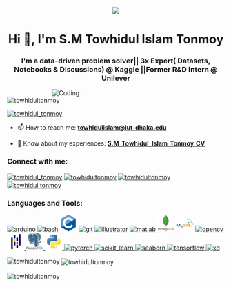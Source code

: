 <p align="middle"> <img src="https://community.alteryx.com/t5/image/serverpage/image-id/42339i8BA3F2CCCEDE7458?v=v2" /> </p>


<h1 align="center">Hi 👋, I'm S.M Towhidul Islam Tonmoy</h1>
<h3 align="center">I'm a data-driven problem solver|| 3x Expert( Datasets, Notebooks & Discussions) @ Kaggle ||Former R&D Intern @ Unilever</h3>
<img align="right" alt="Coding" width="400" src="https://i.pinimg.com/originals/a5/35/60/a53560c8088900e266880f779dacced7.gif">


<p align="left"> <img src="https://komarev.com/ghpvc/?username=towhidultonmoy&label=Profile%20views&color=0e75b6&style=flat" alt="towhidultonmoy" /> </p>

<p align="left"> <a href="https://twitter.com/towhidul_tonmoy" target="blank"><img src="https://img.shields.io/twitter/follow/towhidul_tonmoy?logo=twitter&style=for-the-badge" alt="towhidul_tonmoy" /></a> </p>

- 📫 How to reach me:   **towhidulislam@iut-dhaka.edu**

- 📄 Know about my experiences:   [**S.M_Towhidul_Islam_Tonmoy_CV**](https://drive.google.com/file/d/1_EVanYdQw_dmL9wZFrScyWNgbi3MEwbp/view?usp=sharing)

<h3 align="left">Connect with me:</h3>
<p align="left">
<a href="https://twitter.com/towhidul_tonmoy" target="blank"><img align="center" src="https://raw.githubusercontent.com/rahuldkjain/github-profile-readme-generator/master/src/images/icons/Social/twitter.svg" alt="towhidul_tonmoy" height="30" width="40" /></a>
<a href="https://linkedin.com/in/towhidultonmoy" target="blank"><img align="center" src="https://raw.githubusercontent.com/rahuldkjain/github-profile-readme-generator/master/src/images/icons/Social/linked-in-alt.svg" alt="towhidultonmoy" height="30" width="40" /></a>
<a href="https://kaggle.com/towhidultonmoy" target="blank"><img align="center" src="https://raw.githubusercontent.com/rahuldkjain/github-profile-readme-generator/master/src/images/icons/Social/kaggle.svg" alt="towhidultonmoy" height="30" width="40" /></a>
<a href="[https://www.youtube.com/c/UCP640Cq_drvhhZCwsdVt3zQ](https://www.youtube.com/channel/UCP640Cq_drvhhZCwsdVt3zQ)" target="blank"><img align="center" src="https://raw.githubusercontent.com/rahuldkjain/github-profile-readme-generator/master/src/images/icons/Social/youtube.svg" alt="towhidul tonmoy" height="30" width="40" /></a>
</p>

<h3 align="left">Languages and Tools:</h3>
<p align="left"> <a href="https://www.arduino.cc/" target="_blank" rel="noreferrer"> <img src="https://cdn.worldvectorlogo.com/logos/arduino-1.svg" alt="arduino" width="40" height="40"/> </a> <a href="https://www.gnu.org/software/bash/" target="_blank" rel="noreferrer"> <img src="https://www.vectorlogo.zone/logos/gnu_bash/gnu_bash-icon.svg" alt="bash" width="40" height="40"/> </a> <a href="https://www.cprogramming.com/" target="_blank" rel="noreferrer"> <img src="https://raw.githubusercontent.com/devicons/devicon/master/icons/c/c-original.svg" alt="c" width="40" height="40"/> </a> <a href="https://git-scm.com/" target="_blank" rel="noreferrer"> <img src="https://www.vectorlogo.zone/logos/git-scm/git-scm-icon.svg" alt="git" width="40" height="40"/> </a> <a href="https://www.adobe.com/in/products/illustrator.html" target="_blank" rel="noreferrer"> <img src="https://www.vectorlogo.zone/logos/adobe_illustrator/adobe_illustrator-icon.svg" alt="illustrator" width="40" height="40"/> </a> <a href="https://www.mathworks.com/" target="_blank" rel="noreferrer"> <img src="https://upload.wikimedia.org/wikipedia/commons/2/21/Matlab_Logo.png" alt="matlab" width="40" height="40"/> </a> <a href="https://www.mongodb.com/" target="_blank" rel="noreferrer"> <img src="https://raw.githubusercontent.com/devicons/devicon/master/icons/mongodb/mongodb-original-wordmark.svg" alt="mongodb" width="40" height="40"/> </a> <a href="https://www.mysql.com/" target="_blank" rel="noreferrer"> <img src="https://raw.githubusercontent.com/devicons/devicon/master/icons/mysql/mysql-original-wordmark.svg" alt="mysql" width="40" height="40"/> </a> <a href="https://opencv.org/" target="_blank" rel="noreferrer"> <img src="https://www.vectorlogo.zone/logos/opencv/opencv-icon.svg" alt="opencv" width="40" height="40"/> </a> <a href="https://pandas.pydata.org/" target="_blank" rel="noreferrer"> <img src="https://raw.githubusercontent.com/devicons/devicon/2ae2a900d2f041da66e950e4d48052658d850630/icons/pandas/pandas-original.svg" alt="pandas" width="40" height="40"/> </a> <a href="https://www.postgresql.org" target="_blank" rel="noreferrer"> <img src="https://raw.githubusercontent.com/devicons/devicon/master/icons/postgresql/postgresql-original-wordmark.svg" alt="postgresql" width="40" height="40"/> </a> <a href="https://www.python.org" target="_blank" rel="noreferrer"> <img src="https://raw.githubusercontent.com/devicons/devicon/master/icons/python/python-original.svg" alt="python" width="40" height="40"/> </a> <a href="https://pytorch.org/" target="_blank" rel="noreferrer"> <img src="https://www.vectorlogo.zone/logos/pytorch/pytorch-icon.svg" alt="pytorch" width="40" height="40"/> </a> <a href="https://scikit-learn.org/" target="_blank" rel="noreferrer"> <img src="https://upload.wikimedia.org/wikipedia/commons/0/05/Scikit_learn_logo_small.svg" alt="scikit_learn" width="40" height="40"/> </a> <a href="https://seaborn.pydata.org/" target="_blank" rel="noreferrer"> <img src="https://seaborn.pydata.org/_images/logo-mark-lightbg.svg" alt="seaborn" width="40" height="40"/> </a> <a href="https://www.tensorflow.org" target="_blank" rel="noreferrer"> <img src="https://www.vectorlogo.zone/logos/tensorflow/tensorflow-icon.svg" alt="tensorflow" width="40" height="40"/> </a> <a href="https://www.adobe.com/products/xd.html" target="_blank" rel="noreferrer"> <img src="https://cdn.worldvectorlogo.com/logos/adobe-xd.svg" alt="xd" width="40" height="40"/> </a> </p>

<p><img align="left" src="https://github-readme-stats.vercel.app/api/top-langs?username=towhidultonmoy&show_icons=true&locale=en&layout=compact" alt="towhidultonmoy" /></p>

<p>&nbsp;<img align="center" src="https://github-readme-stats.vercel.app/api?username=towhidultonmoy&show_icons=true&locale=en" alt="towhidultonmoy" /></p>

<p><img align="center" src="https://github-readme-streak-stats.herokuapp.com/?user=towhidultonmoy&" alt="towhidultonmoy" /></p>

